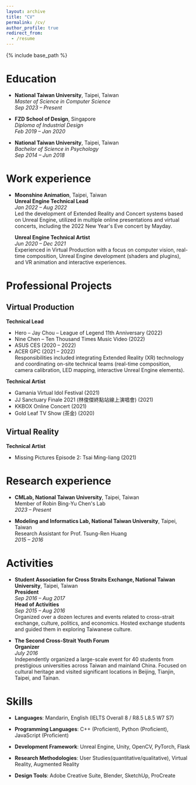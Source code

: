 ```yaml
---
layout: archive
title: "CV"
permalink: /cv/
author_profile: true
redirect_from:
  - /resume
---
```


{% include base_path %}

Education
======
- **National Taiwan University**, Taipei, Taiwan  
  *Master of Science in Computer Science*  
  *Sep 2023 – Present*

- **FZD School of Design**, Singapore  
  *Diploma of Industrial Design*  
  *Feb 2019 – Jan 2020*

- **National Taiwan University**, Taipei, Taiwan  
  *Bachelor of Science in Psychology*  
  *Sep 2014 – Jun 2018*

Work experience
======
- **Moonshine Animation**, Taipei, Taiwan  
  **Unreal Engine Technical Lead**  
  *Jan 2022 – Aug 2022*  
  Led the development of Extended Reality and Concert systems based on Unreal Engine, utilized in multiple online presentations and virtual concerts, including the 2022 New Year's Eve concert by Mayday.

  **Unreal Engine Technical Artist**  
  *Jun 2020 – Dec 2021*  
  Experienced in Virtual Production with a focus on computer vision, real-time composition, Unreal Engine development (shaders and plugins), and VR animation and interactive experiences.

Professional Projects
======
## Virtual Production
**Technical Lead**
- Hero – Jay Chou – League of Legend 11th Anniversary (2022)
- Nine Chen – Ten Thousand Times Music Video (2022)
- ASUS CES (2020 – 2022)
- ACER GPC (2021 – 2022)  
Responsibilities included integrating Extended Reality (XR) technology and coordinating on-site technical teams (real-time composition, camera calibration, LED mapping, interactive Unreal Engine elements).

**Technical Artist**
- Gamania Virtual Idol Festival (2021)
- JJ Sanctuary Finale 2021 (林俊傑終點站線上演唱會) (2021)
- KKBOX Online Concert (2021)
- Gold Leaf TV Show (茶金) (2020)

## Virtual Reality
**Technical Artist**
- Missing Pictures Episode 2: Tsai Ming-liang (2021)


Research experience
======
- **CMLab, National Taiwan University**, Taipei, Taiwan  
  Member of Robin Bing-Yu Chen's Lab  
  *2023 – Present*

- **Modeling and Informatics Lab, National Taiwan University**, Taipei, Taiwan  
  Research Assistant for Prof. Tsung-Ren Huang  
  *2015 – 2016*


Activities
======
- **Student Association for Cross Straits Exchange, National Taiwan University**, Taipei, Taiwan  
  **President**  
  *Sep 2016 – Aug 2017*  
  **Head of Activities**  
  *Sep 2015 – Aug 2016*  
  Organized over a dozen lectures and events related to cross-strait exchange, culture, politics, and economics. Hosted exchange students and guided them in exploring Taiwanese culture.

- **The Second Cross-Strait Youth Forum**  
  **Organizer**  
  *July 2016*  
  Independently organized a large-scale event for 40 students from prestigious universities across Taiwan and mainland China. Focused on cultural heritage and visited significant locations in Beijing, Tianjin, Taipei, and Tainan.


Skills
======
- **Languages**: Mandarin, English (IELTS Overall 8 / R8.5 L8.5 W7 S7)  
- **Programming Languages**: C++ (Proficient), Python (Proficient), JavaScript (Proficient)
- **Development Framework**: Unreal Engine, Unity, OpenCV, PyTorch, Flask

- **Research Methodologies**: User Studies(quantitative/qualitative), Virtual Reality, Augmented Reality
- **Design Tools**: Adobe Creative Suite, Blender, SketchUp, ProCreate

<!-- Publications
======
  <ul>{% for post in site.publications reversed %}
    {% include archive-single-cv.html %}
  {% endfor %}</ul>
  
Talks
======
  <ul>{% for post in site.talks reversed %}
    {% include archive-single-talk-cv.html  %}
  {% endfor %}</ul>
  
Teaching
======
  <ul>{% for post in site.teaching reversed %}
    {% include archive-single-cv.html %}
  {% endfor %}</ul> -->
  
<!-- Service and leadership
======
* Currently signed in to 43 different slack teams -->
